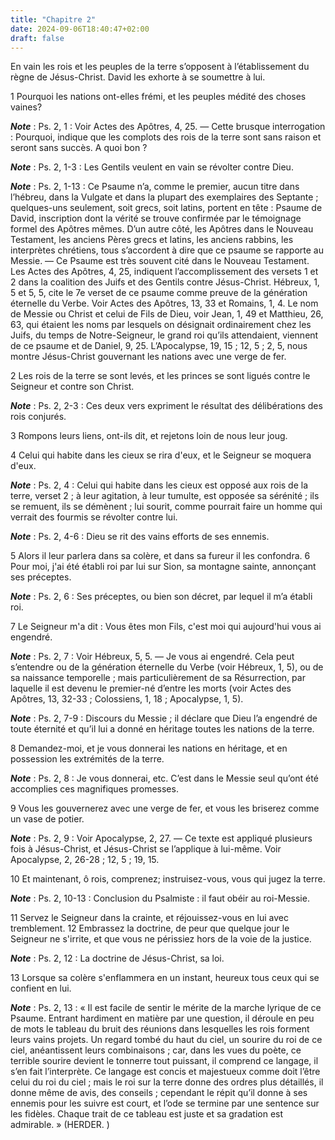 ```yaml
---
title: "Chapitre 2"
date: 2024-09-06T18:40:47+02:00
draft: false
---
```



En vain les rois et les peuples de la terre s’opposent à l’établissement du règne de Jésus-Christ.
David les exhorte à se soumettre à lui.


1 Pourquoi les nations ont-elles frémi, et les peuples médité des choses vaines?

***Note*** :  Ps. 2, 1 : Voir Actes des Apôtres, 4, 25. ― Cette brusque interrogation : Pourquoi, indique que les complots des rois de la terre sont sans raison et seront sans succès. A quoi bon ?

***Note*** :  Ps. 2, 1-3 : Les Gentils veulent en vain se révolter contre Dieu.

***Note*** :  Ps. 2, 1-13 : Ce Psaume n’a, comme le premier, aucun titre dans l’hébreu, dans la Vulgate et dans la plupart des exemplaires des Septante ; quelques-uns seulement, soit grecs, soit latins, portent en tête : Psaume de David, inscription dont la vérité se trouve confirmée par le témoignage formel des Apôtres mêmes. D’un autre côté, les Apôtres dans le Nouveau Testament, les anciens Pères grecs et latins, les anciens rabbins, les interprètes chrétiens, tous s’accordent à dire que ce psaume se rapporte au Messie. ― Ce Psaume est très souvent cité dans le Nouveau Testament. Les Actes des Apôtres, 4, 25, indiquent l’accomplissement des versets 1 et 2 dans la coalition des Juifs et des Gentils contre Jésus-Christ. Hébreux, 1, 5 et 5, 5, cite le 7e verset de ce psaume comme preuve de la génération éternelle du Verbe. Voir Actes des Apôtres, 13, 33 et Romains, 1, 4. Le nom de Messie ou Christ et celui de Fils de Dieu, voir Jean, 1, 49 et Matthieu, 26, 63, qui étaient les noms par lesquels on désignait
ordinairement chez les Juifs, du temps de Notre-Seigneur, le grand roi qu’ils attendaient, viennent de ce psaume et de Daniel, 9, 25. L’Apocalypse, 19, 15 ; 12, 5 ; 2, 5, nous montre Jésus-Christ gouvernant les nations avec une verge de fer.

2 Les rois de la terre se sont levés, et les princes se sont ligués contre le Seigneur et contre son Christ.

***Note*** :  Ps. 2, 2-3 : Ces deux vers expriment le résultat des délibérations des rois conjurés.

3 Rompons leurs liens, ont-ils dit, et rejetons loin de nous leur joug.


4 Celui qui habite dans les cieux se rira d'eux, et le Seigneur se moquera d'eux.

***Note*** :  Ps. 2, 4 : Celui qui habite dans les cieux est opposé aux rois de la terre, verset 2 ; à leur agitation, à leur tumulte, est opposée sa sérénité ; ils se remuent, ils se démènent ; lui sourit, comme pourrait faire un homme qui verrait des fourmis se révolter contre lui.

***Note*** :  Ps. 2, 4-6 : Dieu se rit des vains efforts de ses ennemis.

5 Alors il leur parlera dans sa colère, et dans sa fureur il les confondra. 6 Pour moi, j'ai été établi roi par lui sur Sion, sa montagne sainte, annonçant ses préceptes.

***Note*** :  Ps. 2, 6 : Ses préceptes, ou bien son décret, par lequel il m’a établi roi.

7 Le Seigneur m'a dit : Vous êtes mon Fils, c'est moi qui aujourd'hui vous ai engendré.

***Note*** :  Ps. 2, 7 : Voir Hébreux, 5, 5. ― Je vous ai engendré. Cela peut s’entendre ou de la génération éternelle du Verbe (voir Hébreux, 1, 5), ou de sa naissance temporelle ; mais particulièrement de sa Résurrection, par laquelle il est devenu le premier-né d’entre les morts (voir Actes des Apôtres, 13, 32-33 ; Colossiens, 1, 18 ; Apocalypse, 1, 5).

***Note*** :  Ps. 2, 7-9 : Discours du Messie ; il déclare que Dieu l’a engendré de toute éternité et qu’il lui a donné en héritage toutes les nations de la terre.

8 Demandez-moi, et je vous donnerai les nations en héritage, et en possession les extrémités de la terre.

***Note*** :  Ps. 2, 8 : Je vous donnerai, etc. C’est dans le Messie seul qu’ont été accomplies ces magnifiques promesses.

9 Vous les gouvernerez avec une verge de fer, et vous les briserez comme un vase de potier.

***Note*** :  Ps. 2, 9 : Voir Apocalypse, 2, 27. ― Ce texte est appliqué plusieurs fois à Jésus-Christ, et Jésus-Christ se l’applique à lui-même. Voir Apocalypse, 2, 26-28 ; 12, 5 ; 19, 15.


10 Et maintenant, ô rois, comprenez; instruisez-vous, vous qui jugez la terre.

***Note*** :  Ps. 2, 10-13 : Conclusion du Psalmiste : il faut obéir au roi-Messie.

11 Servez le Seigneur dans la crainte, et réjouissez-vous en lui avec tremblement. 12 Embrassez la doctrine, de peur que quelque jour le Seigneur ne s'irrite, et que vous ne périssiez hors de la voie de la justice.

***Note*** :  Ps. 2, 12 : La doctrine de Jésus-Christ, sa loi.

13 Lorsque sa colère s'enflammera en un instant, heureux tous ceux qui se confient en lui.

***Note*** :  Ps. 2, 13 : « Il est facile de sentir le mérite de la marche lyrique de ce Psaume. Entrant hardiment en matière par une question, il déroule en peu de mots le tableau du bruit des réunions dans lesquelles les rois forment leurs vains projets. Un regard tombé du haut du ciel, un sourire du roi de ce ciel, anéantissent leurs combinaisons ; car, dans les vues du poète, ce terrible sourire devient le tonnerre tout puissant, il comprend ce langage, il s’en fait l’interprète. Ce langage est concis et majestueux comme doit l’être celui du roi du ciel ; mais le roi sur la terre donne des ordres plus détaillés, il donne même de avis, des conseils ; cependant le répit qu’il donne à ses ennemis pour les suivre est court, et l’ode se termine par une sentence sur les fidèles. Chaque trait de ce tableau est juste et sa gradation est admirable. » (HERDER. )

